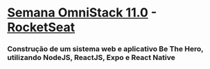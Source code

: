 # [Semana OmniStack 11.0](https://rocketseat.com.br/week/aulas/11.0) - [RocketSeat](https://rocketseat.com.br/)

### Construção de um sistema web e aplicativo Be The Hero, utilizando NodeJS, ReactJS, Expo e React Native
